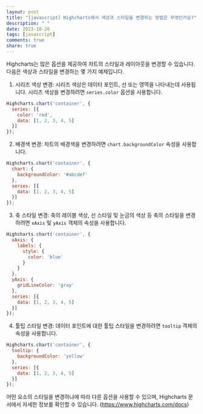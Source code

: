 ```yaml
---
layout: post
title: "[javascript] Highcharts에서 색상과 스타일을 변경하는 방법은 무엇인가요?"
description: " "
date: 2023-10-26
tags: [javascript]
comments: true
share: true
---
```


Highcharts는 많은 옵션을 제공하여 차트의 스타일과 레이아웃을 변경할 수 있습니다. 다음은 색상과 스타일을 변경하는 몇 가지 예제입니다.

1. 시리즈 색상 변경:
   시리즈 색상은 데이터 포인트, 선 또는 영역을 나타내는데 사용됩니다. 시리즈 색상을 변경하려면 `series.color` 옵션을 사용합니다.

```javascript
Highcharts.chart('container', {
  series: [{
    color: 'red',
    data: [1, 2, 3, 4, 5]
  }]
});
```

2. 배경색 변경:
   차트의 배경색을 변경하려면 `chart.backgroundColor` 속성을 사용합니다.

```javascript
Highcharts.chart('container', {
  chart: {
    backgroundColor: '#abcdef'
  },
  series: [{
    data: [1, 2, 3, 4, 5]
  }]
});
```

3. 축 스타일 변경:
   축의 레이블 색상, 선 스타일 및 눈금의 색상 등 축의 스타일을 변경하려면 `xAxis` 및 `yAxis` 객체의 속성을 사용합니다.

```javascript
Highcharts.chart('container', {
  xAxis: {
    labels: {
      style: {
        color: 'blue'
      }
    }
  },
  yAxis: {
    gridLineColor: 'gray'
  },
  series: [{
    data: [1, 2, 3, 4, 5]
  }]
});
```

4. 툴팁 스타일 변경:
   데이터 포인트에 대한 툴팁 스타일을 변경하려면 `tooltip` 객체의 속성을 사용합니다.

```javascript
Highcharts.chart('container', {
  tooltip: {
    backgroundColor: 'yellow'
  },
  series: [{
    data: [1, 2, 3, 4, 5]
  }]
});
```

어떤 요소의 스타일을 변경하냐에 따라 다른 옵션을 사용할 수 있으며, Highcharts 문서에서 자세한 정보를 확인할 수 있습니다. (https://www.highcharts.com/docs)